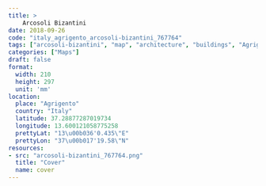 ```yaml
---
title: > 
    Arcosoli Bizantini
date: 2018-09-26
code: "italy_agrigento_arcosoli-bizantini_767764"
tags: ["arcosoli-bizantini", "map", "architecture", "buildings", "Agrigento", "Italy"]
categories: ["Maps"]
draft: false
format:
  width: 210
  height: 297
  unit: 'mm'
location:
  place: "Agrigento"
  country: "Italy"
  latitude: 37.28877287019734
  longitude: 13.600121058775258
  prettyLat: "13\u00b036'0.435\"E"
  prettyLon: "37\u00b017'19.58\"N"
resources:
- src: "arcosoli-bizantini_767764.png"
  title: "Cover"
  name: cover
---
```

